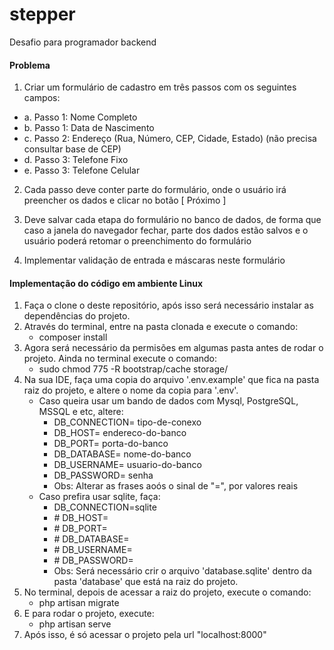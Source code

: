 # stepper 
Desafio para programador backend

#### Problema
1. Criar um formulário de cadastro em três passos com os seguintes campos:
- a. Passo 1: Nome Completo
- b. Passo 1: Data de Nascimento
- c. Passo 2: Endereço (Rua, Número, CEP, Cidade, Estado) (não precisa consultar base de CEP)
- d. Passo 3: Telefone Fixo
- e. Passo 3: Telefone Celular

2. Cada passo deve conter parte do formulário, onde o usuário irá preencher os dados e clicar no botão [ Próximo ]

3. Deve salvar cada etapa do formulário no banco de dados, de forma que caso a janela do navegador fechar, parte dos dados estão salvos e o usuário poderá retomar o preenchimento do formulário

4. Implementar validação de entrada e máscaras neste formulário


#### Implementação do código em ambiente Linux
1. Faça o clone o deste repositório, após isso será necessário instalar as dependências do projeto.
2. Através do terminal, entre na pasta clonada e execute o comando:
    * composer install
3. Agora será necessário da permisões em algumas pasta antes de rodar o projeto. Ainda no terminal execute o comando:
    * sudo chmod 775 -R bootstrap/cache storage/
4. Na sua IDE, faça uma copia do arquivo '.env.example' que fica na pasta raiz do projeto, e altere o nome da copia para '.env'.
    * Caso queira usar um bando de dados com Mysql, PostgreSQL, MSSQL e etc, altere:
        * DB_CONNECTION= tipo-de-conexo
        * DB_HOST= endereco-do-banco
        * DB_PORT= porta-do-banco
        * DB_DATABASE= nome-do-banco
        * DB_USERNAME= usuario-do-banco
        * DB_PASSWORD= senha
        * Obs: Alterar as frases aoós o sinal de "=", por valores reais
    * Caso prefira usar sqlite, faça:
        *  DB_CONNECTION=sqlite 
        * \# DB_HOST= 
        * \# DB_PORT= 
        * \# DB_DATABASE=
        * \# DB_USERNAME=
        * \# DB_PASSWORD=
        * Obs: Será necessário crir o arquivo 'database.sqlite' dentro da pasta 'database' que está na raiz do projeto.
5. No terminal, depois de acessar a raiz do projeto, execute o comando:
    * php artisan migrate
6. E para rodar o projeto, execute:
    * php artisan serve
7. Após isso, é só acessar o projeto pela url "localhost:8000" 